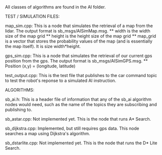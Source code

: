 All classes of algorithms are found in the AI folder.

TEST / SIMULATION FILES: 

map_sim.cpp: This is a node that simulates the retrieval of a map from the lidar. The output format is sb_msgs/AISimMap.msg.
** width is the width size of the map grid
** height is the height size of the map grid
** map_grid is a vector that stores the probability values of the map (and is essentially the map itself). It is size width*height.

gps_sim.cpp: This is a node that simulates the retrieval of our current gps position from the gps. The output format is sb_msgs/AISimGPS.msg.
** Position (x,y) = (longitude, latitude)

test_output.cpp: This is the test file that publishes to the car command topic to test the robot's reponse to a simulated AI instruction.

ALGORITHMS:

sb_ai.h: This is a header file of information that any of the sb_ai algorithm nodes would need, such as the name of the topics they are subscribing and publishing to.

sb_astar.cpp: Not implemented yet. This is the node that runs A* Search.

sb_dijkstra.cpp: Implemented, but still requires gps data. This node searches a map using Dijkstra's algorithm. 

sb_dstarlite.cpp: Not implemented yet. This is the node that runs the D* Lite Search.
